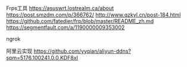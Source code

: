 Frps工具
https://asuswrt.lostrealm.ca/about
https://post.smzdm.com/p/366762/
http://www.qzkyl.cn/post-184.html
https://github.com/fatedier/frp/blob/master/README_zh.md
https://segmentfault.com/a/1190000009353002


ngrok

阿里云实现
https://github.com/yyqian/aliyun-ddns?spm=5176.100241.0.0.KDF8xI
